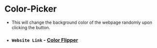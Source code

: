 # Color-Picker
- This will change the background color of the webpage randomly upon clicking the button.

- ### `Website Link` - [Color Flipper](https://saumyaranjan1111.github.io/Color-Picker/)
